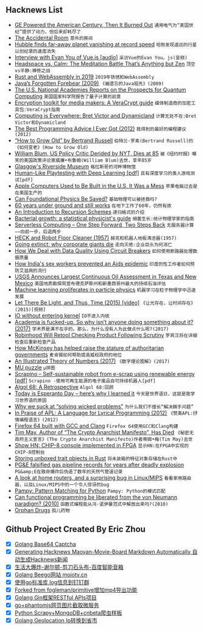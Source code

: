 ## Hacknews List


- [GE Powered the American Century, Then It Burned Out](https://www.wsj.com/articles/ge-powered-the-american-centurythen-it-burned-out-11544796010)  `通用电气为“美国世纪”提供了动力，但后来却耗尽了`
- [The Accidental Room](https://99percentinvisible.org/episode/the-accidental-room/)  `意外的房间`
- [Hubble finds far-away planet vanishing at record speed](https://phys.org/news/2018-12-hubble-far-away-planet.html)  `哈勃发现遥远的行星以创纪录的速度消失`
- [Interview with Evan You of Vue.js [audio]](https://www.indiehackers.com/podcast/078-evan-you-of-vue)  `采访Vue的Evan You。js(音频)`
- [Headspace vs. Calm: The Meditation Battle That’s Anything but Zen](https://www.wsj.com/articles/headspace-vs-calm-the-meditation-battle-thats-anything-but-zen-11544889606)  `顶空vs平静:禅修之战`
- [Rust and WebAssembly in 2019](http://fitzgeraldnick.com/2018/12/14/rust-and-webassembly-in-2019.html)  `2019年铁锈和WebAssembly`
- [Java’s Forgotten Forebear (2009)](https://spectrum.ieee.org/computing/software/javas-forgotten-forbear/)  `《被遗忘的Java祖先》(2009)`
- [The U.S. National Academies Reports on the Prospects for Quantum Computing](https://spectrum.ieee.org/tech-talk/computing/hardware/the-us-national-academies-reports-on-the-prospects-for-quantum-computing)  `美国国家科学院报告了量子计算的前景`
- [Encryption toolkit for media makers: A VeraCrypt guide](https://freedom.press/training/encryption-toolkit-media-makers-veracrypt-guide/)  `媒体制造商的加密工具包:VeraCrypt指南`
- [Computing is Everywhere: Bret Victor and Dynamicland](https://postlight.com/trackchanges/podcast/computing-is-everywhere)  `计算无处不在:Bret Victor和Dynamicland`
- [The Best Programming Advice I Ever Got (2012)](http://russolsen.com/articles/2012/08/09/the-best-programming-advice-i-ever-got.html)  `我得到的最好的编程建议(2012)`
- [“How to Grow Old” by Bertrand Russell](https://sites.google.com/site/gobenyan/essay)  `伯特兰·罗素(Bertrand Russell)的《如何变老》(How to Grow Old)`
- [William Blum, US Policy Critic Derided by NYT, Dies at 85](https://fair.org/home/william-blum-us-policy-critic-derided-by-nyt-dies-at-85/)  `被《纽约时报》嘲笑的美国政策评论家威廉•布鲁姆(William Blum)去世，享年85岁`
- [Glasgow&#39;s Riverside Museum](https://www.arthitectural.com/zaha-hadid-architects-riverside-museum/)  `格拉斯哥的河畔博物馆`
- [Human-Like Playtesting with Deep Learning [pdf]](https://www.researchgate.net/publication/328307928_Human-Like_Playtesting_with_Deep_Learning)  `具有深度学习的类人游戏测试[pdf]`
- [Apple Computers Used to Be Built in the U.S. It Was a Mess](https://www.nytimes.com/2018/12/15/business/apple-california-manufacturing-history.html)  `苹果电脑过去是在美国生产的`
- [Can Foundational Physics Be Saved?](https://www.overcomingbias.com/2018/12/can-foundational-physics-be-saved.html)  `基础物理可以被拯救吗?`
- [60 years under ground and still works](https://www.cryptomuseum.com/spy/ddr2/index.htm)  `在地下工作了60年，仍然有效`
- [An Introduction to Recursion Schemes](https://blog.sumtypeofway.com/an-introduction-to-recursion-schemes/)  `递归格式的介绍`
- [Bacterial growth: a statistical physicist&#39;s guide](https://arxiv.org/abs/1812.04435)  `细菌生长:统计物理学家的指南`
- [Serverless Computing – One Step Forward, Two Steps Back](https://arxiv.org/abs/1812.03651)  `无服务器计算——向前一步，后退两步`
- [HECK and Robot Floor Cleaner (1957)](http://cyberneticzoo.com/early-service-robots/1957-heck-and-robot-floor-cleaner-donald-g-moore-rca-whirlpool-american/)  `赫克和机器人地板清洁器(1957)`
- [Going extinct: why corporate giants die](https://www.london.edu/faculty-and-research/lbsr/going-extinct-why-corporate-giants-die)  `走向灭绝:企业巨头为何消亡`
- [How We Deal with Data Quality Using Circuit Breakers](https://quickbooks-engineering.intuit.com/taming-data-quality-with-circuit-breakers-dbe550d3ca78)  `如何使用断路器处理数据质量`
- [How India&#39;s sex workers prevented an Aids epidemic](https://www.theguardian.com/global-development/2018/dec/13/the-untold-story-of-how-india-sex-workers-prevented-an-aids-epidemic-ashok-alexander-a-stranger-truth)  `印度的性工作者如何预防艾滋病的流行`
- [USGS Announces Largest Continuous Oil Assessment in Texas and New Mexico](https://www.usgs.gov/news/usgs-announces-largest-continuous-oil-assessment-texas-and-new-mexico)  `美国地质勘探局宣布德克萨斯州和新墨西哥州最大的持续石油评估`
- [Machine learning proliferates in particle physics](https://www.symmetrymagazine.org/article/machine-learning-proliferates-in-particle-physics)  `机器学习在粒子物理学中迅速发展`
- [Let There Be Light, and Thus, Time (2015) [video]](https://www.youtube.com/watch?v=bbBmkooNse4)  `《让光存在，让时间存在》(2015)[视频]`
- [IO without entering kernel](http://git.kernel.dk/cgit/linux-block/commit/?h=aio-poll&amp;id=5aeaa1ad235c708e31ad930d1ff6ba6fd39bee91)  `IO不进入内核`
- [Academia is fucked-up. So why isn’t anyone doing something about it? (2017)](http://backreaction.blogspot.com/2017/03/academia-is-fucked-up-so-why-isnt.html)  `学术界是满不在乎的。那么，为什么没有人为此做点什么呢?(2017)`
- [Robinhood Will Retool Checking Product Following Scrutiny](https://www.bloomberg.com/news/articles/2018-12-15/robinhood-will-retool-checking-product-following-scrutiny)  `罗宾汉将在详细检查后重新检查产品`
- [How McKinsey has helped raise the stature of authoritarian governments](https://www.nytimes.com/2018/12/15/world/asia/mckinsey-china-russia.html)  `麦肯锡如何帮助提高威权政府的地位`
- [An Illustrated Theory of Numbers (2017)](http://illustratedtheoryofnumbers.com/)  `《数字理论图解》(2017)`
- [MU puzzle](https://en.wikipedia.org/wiki/MU_puzzle)  `μ拼图`
- [Scrapino – Self-sustainable robot from e-scrap using renewable energy [pdf]](https://www.sciencedirect.com/science/article/pii/S2405896318328593/pdf?md5=ac7fae174710da0a5035026f88e0559b&amp;pid=1-s2.0-S2405896318328593-main.pdf)  `Scrapino -使用可再生能源的电子废品自可持续机器人[pdf]`
- [Algol 68: A Retrospective](https://accu.org/index.php/journals/2586)  `Algol 68:回顾`
- [Today is Esperanto Day – here’s why I learned it](https://martinrue.com/zamenhofa-tago-18/)  `今天是世界语日，这就是我学习世界语的原因`
- [Why we suck at “solving wicked problems”](http://www.morebeyond.co.za/why-we-suck-at-solving-wicked-problems/)  `为什么我们不擅长“解决棘手问题”`
- [In Praise of APL: A Language for Lyrical Programming (2012)](http://www.jsoftware.com/papers/perlis77.htm)  `《赞美APL:抒情编程语言》(2012)`
- [Firefox 64 built with GCC and Clang](https://hubicka.blogspot.com/2018/12/firefox-64-built-with-gcc-and-clang.html)  `Firefox 64使用GCC和Clang构建`
- [Tim May, Author of “The Crypto Anarchist Manifesto”, Has Died](item?id=18690492)  `《秘密无政府主义宣言》(The Crypto Anarchist Manifesto)作者蒂姆•梅(Tim May)去世`
- [Show HN: CHIP-8 console implemented in FPGA](https://github.com/pwmarcz/fpga-chip8)  `显示HN:在FPGA中实现的CHIP-8控制台`
- [Storing unboxed trait objects in Rust](https://guiand.xyz/blog-posts/unboxed-trait-objects.html)  `将未装箱的特征对象存储在Rust中`
- [PG&amp;E falsified gas pipeline records for years after deadly explosion](https://www.latimes.com/business/la-fi-pge-safety-investigation-20181214-story.html)  `PG&amp;E在致命爆炸后伪造了数年的天然气管道记录`
- [A look at home routers, and a surprising bug in Linux/MIPS](https://cyber-itl.org/2018/12/07/a-look-at-home-routers-and-linux-mips.html)  `看看家用路由器，以及Linux/MIPS中的一个令人惊讶的bug`
- [Pampy: Pattern Matching for Python](https://github.com/santinic/pampy/blob/master/README.md)  `Pampy: Python的模式匹配`
- [Can functional programming be liberated from the von Neumann paradigm? (2010)](http://conal.net/blog/posts/can-functional-programming-be-liberated-from-the-von-neumann-paradigm)  `函数式编程能从冯·诺伊曼范式中解放出来吗?(2010)`
- [Orphan Drugs](https://99percentinvisible.org/episode/orphan-drugs/)  `孤儿药物`

## Github Project Created By Eric Zhou

- [x] [Golang Base64 Captcha](https://github.com/mojocn/base64Captcha)
- [x] [Generating Hacknews Maoyan-Movie-Board Markdown Automatically 自动生成Hacknews新闻](https://github.com/dejavuzhou/md-genie)
- [x] [生活大爆炸-谢尔顿-剪刀石头布-百度智能音箱](https://github.com/mojocn/dueros-bang-game)
- [x] [Golang Beego网站 mojotv.cn](https://github.com/mojocn/www.mojotv.cn)
- [x] [使用go标准库,log信息到钉钉群](https://github.com/mojocn/dooger)
- [x] [Forked from fogleman/primitive增加mp4导出功能](https://github.com/mojocn/primitive)
- [x] [Golang Gin框架RESTful APIs项目](https://github.com/JJJJJJJerk/ezier-golang-web-api-framework)
- [x] [go+phantomjs网页图片截取微服务](https://github.com/mojocn/screen_shot)
- [x] [Python Scrapy+MongoDB+cnbeta爬虫样板](https://github.com/mojocn/scrapy_mongodb_boilerplate_cnbeta)
- [x] [Golang Geolocation Ip转换到省市](https://github.com/mojocn/ip2location)